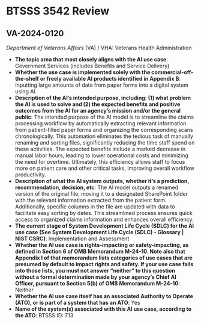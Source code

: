 # BTSSS 3542 Review
## VA-2024-0120
_Department of Veterans Affairs_ (VA) / VHA: Veterans Health Administration


+ **The topic area that most closely aligns with the AI use case**: Government Services (includes Benefits and Service Delivery)
+ **Whether the use case is implemented solely with the commercial-off-the-shelf or freely available AI products identified in Appendix B**: Inputting large amounts of data from paper forms into a digital system using AI.
+ **Description of the AI’s intended purpose, including: (1) what problem the AI is used to solve and (2) the expected benefits and positive outcomes from the AI for an agency’s mission and/or the general public**: The intended purpose of the AI model is to streamline the claims processing workflow by automatically extracting relevant information from patient-filled paper forms and organizing the corresponding scans chronologically. This automation eliminates the tedious task of manually renaming and sorting files, significantly reducing the time staff spend on these activities. The expected benefits include a marked decrease in manual labor hours, leading to lower operational costs and minimizing the need for overtime. Ultimately, this efficiency allows staff to focus more on patient care and other critical tasks, improving overall workflow productivity.
+ **Description of what the AI system outputs, whether it’s a prediction, recommendation, decision, etc**: The AI model outputs a renamed version of the original file, moving it to a designated SharePoint folder with the relevant information extracted from the patient form. Additionally, specific columns in the file are updated with data to facilitate easy sorting by dates. This streamlined process ensures quick access to organized claims information and enhances overall efficiency.
+ **The current stage of System Development Life Cycle (SDLC) for the AI use case (See System Development Life Cycle (SDLC) - Glossary | NIST CSRC)**: Implementation and Assessment
+ **Whether the AI use case is rights-impacting or safety-impacting, as defined in Section 6 of OMB Memorandum M-24-10. Note also that Appendix I of that memorandum lists categories of use cases that are presumed by default to impact rights and safety. If your use case falls into those lists, you must not answer “neither” to this question without a formal determination made by your agency’s Chief AI Officer, pursuant to Section 5(b) of OMB Memorandum M-24-10**: Neither
+ **Whether the AI use case itself has an associated Authority to Operate (ATO), or is part of a system that has an ATO**: Yes
+ **Name of the system(s) associated with this AI use case, according to the ATO**: BTSSS ID: 713